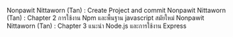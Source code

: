 Nonpawit Nittaworn (Tan) : Create Project and commit
Nonpawit Nittaworn (Tan) : Chapter 2 การใช้งาน Npm และพื้นฐาน javascript สมัยใหม่
Nonpawit Nittaworn (Tan) : Chapter 3 แนะนำ Node.js และการใช้งาน Express